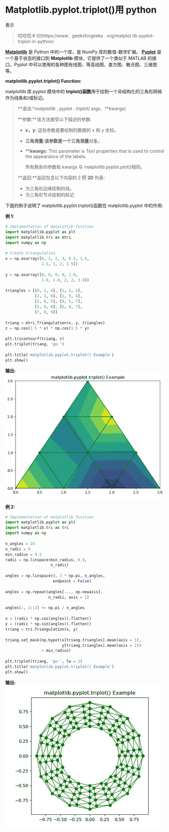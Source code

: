 # Matplotlib.pyplot.triplot()用 python

表示

> 哎哎哎:# t0]https://www . geeksforgeeks . org/matplot lib-pyplot-triplot-in-python/

**[Matplotlib](https://www.geeksforgeeks.org/python-introduction-matplotlib/)** 是 Python 中的一个库，是 NumPy 库的数值-数学扩展。 **[Pyplot](https://www.geeksforgeeks.org/pyplot-in-matplotlib/)** 是一个基于状态的接口到 **Matplotlib** 模块，它提供了一个类似于 MATLAB 的接口。Pyplot 中可以使用的各种图有线图、等高线图、直方图、散点图、三维图等。

**matplotlib.pyplot.triplot() Function:**

matplotlib 库 pyplot 模块中的 **triplot()函数**用于绘制一个非结构化的三角形网格作为线条和/或标记。

> **语法:**matplotlib . pyplot . triplot(* args、**kwargs)
> 
> **参数:**该方法接受以下描述的参数:
> 
> *   **x，y:** 这些参数是要绘制的数据的 x 和 y 坐标。
> *   **三角测量:**该参数是一个**三角测量**对象。
> *   ****kwargs:** This parameter is *Text* properties that is used to control the appearance of the labels.
>     
>     所有剩余的参数和 kwargs 与 matplotlib.pyplot.plot()相同。
>     
>     
> 
> **返回:**返回包含以下内容的 2 **行 2D** 列表:
> 
> *   为三角形边缘绘制的线。
> *   为三角形节点绘制的标记

下面的例子说明了 matplotlib.pyplot.triplot()函数在 matplotlib.pyplot 中的作用:

**例 1:**

```py
# Implementation of matplotlib function
import matplotlib.pyplot as plt
import matplotlib.tri as mtri
import numpy as np

# Create triangulation.
x = np.asarray([0, 1, 2, 3, 0.5, 1.5,
                2.5, 1, 2, 1.5])

y = np.asarray([0, 0, 0, 0, 1.0,
                1.0, 1.0, 2, 2, 3.0])

triangles = [[0, 1, 4], [1, 2, 5], 
             [2, 3, 6], [1, 5, 4], 
             [2, 6, 5], [4, 5, 7],
             [5, 6, 8], [5, 8, 7],
             [7, 8, 9]]

triang = mtri.Triangulation(x, y, triangles)
z = np.cos(1.5 * x) * np.cos(1.5 * y)

plt.tricontourf(triang, z)
plt.triplot(triang, 'go-')

plt.title('matplotlib.pyplot.triplot() Example')
plt.show()
```

**输出:**
![](img/4d7042f54f97fab0e420987833eee488.png)

**例 2:**

```py
# Implementation of matplotlib function
import matplotlib.pyplot as plt
import matplotlib.tri as tri
import numpy as np

n_angles = 24
n_radii = 9
min_radius = 0.5
radii = np.linspace(min_radius, 0.9,
                    n_radii)

angles = np.linspace(0, 3 * np.pi, n_angles, 
                     endpoint = False)

angles = np.repeat(angles[..., np.newaxis], 
                   n_radii, axis = 1)

angles[:, 1::2] += np.pi / n_angles

x = (radii * np.cos(angles)).flatten()
y = (radii * np.sin(angles)).flatten()
triang = tri.Triangulation(x, y)

triang.set_mask(np.hypot(x[triang.triangles].mean(axis = 1),
                         y[triang.triangles].mean(axis = 1))
                < min_radius)

plt.triplot(triang, 'go-', lw = 1)
plt.title('matplotlib.pyplot.triplot() Example')
plt.show()
```

**输出:**
![](img/c7a73c7ce132f444dd1e18c59ba5cee7.png)